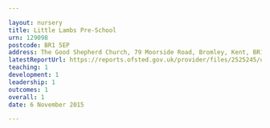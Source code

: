 ```yaml
---

layout: nursery
title: Little Lambs Pre-School
urn: 129098
postcode: BR1 5EP
address: The Good Shepherd Church, 79 Moorside Road, Bromley, Kent, BR1 5EP
latestReportUrl: https://reports.ofsted.gov.uk/provider/files/2525245/urn/129098.pdf
teaching: 1
development: 1
leadership: 1
outcomes: 1
overall: 1
date: 6 November 2015

---
```

